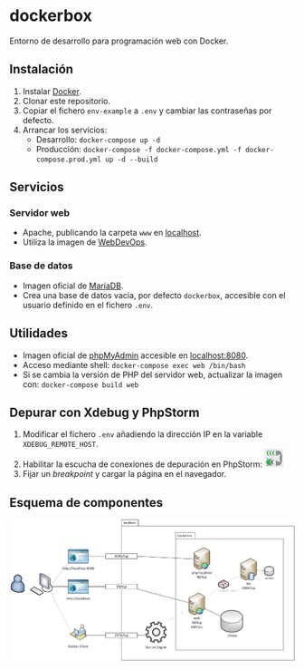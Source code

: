 # dockerbox

Entorno de desarrollo para programación web con Docker.

## Instalación

1. Instalar [Docker](https://www.docker.com/get-started).
2. Clonar este repositorio.
3. Copiar el fichero `env-example` a `.env` y cambiar las contraseñas por defecto.
4. Arrancar los servicios:
   - Desarrollo: `docker-compose up -d`
   - Producción: `docker-compose -f docker-compose.yml -f docker-compose.prod.yml up -d --build`

## Servicios

### Servidor web

- Apache, publicando la carpeta `www` en [localhost](http://localhost/).
- Utiliza la imagen de [WebDevOps](https://hub.docker.com/r/webdevops/php-apache-dev).

### Base de datos

- Imagen oficial de [MariaDB](https://hub.docker.com/_/mariadb).
- Crea una base de datos vacía, por defecto `dockerbox`, accesible con el usuario definido en el fichero `.env`.

## Utilidades

- Imagen oficial de [phpMyAdmin](https://hub.docker.com/r/phpmyadmin/phpmyadmin) accesible en [localhost:8080](http://localhost:8080/).
- Acceso mediante shell: `docker-compose exec web /bin/bash`
- Si se cambia la versión de PHP del servidor web, actualizar la imagen con: `docker-compose build web`

## Depurar con Xdebug y PhpStorm

1. Modificar el fichero `.env` añadiendo la dirección IP en la variable `XDEBUG_REMOTE_HOST`.
2. Habilitar la escucha de conexiones de depuración en PhpStorm: ![Icono de escucha de conexión de Xdebug](debug_listener.png)
3. Fijar un _breakpoint_ y cargar la página en el navegador.

## Esquema de componentes

![Esquema de componentes de Dockerbox](esquema.png)
